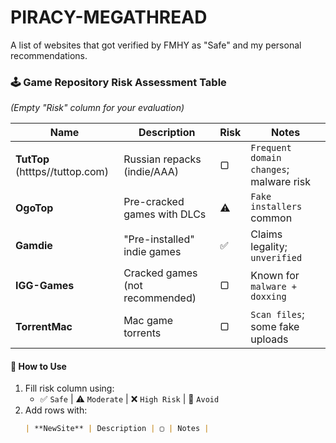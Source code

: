# PIRACY-MEGATHREAD
A list of websites that got verified by FMHY as "Safe" and my personal recommendations.

### 🕹️ Game Repository Risk Assessment Table  
*(Empty "Risk" column for your evaluation)*  

| Name               | Description                          | Risk  | Notes                                   |
|--------------------|--------------------------------------|-------|-----------------------------------------|
| **TutTop** (htttps//tuttop.com)        | Russian repacks (indie/AAA)          | ▢     | `Frequent domain changes`; malware risk |
| **OgoTop**         | Pre-cracked games with DLCs          | ⚠️     | `Fake installers` common                |
| **Gamdie**         | "Pre-installed" indie games          | ✅     | Claims legality; `unverified`           |
| **IGG-Games**      | Cracked games (not recommended)      | ▢     | Known for `malware + doxxing`           |
| **TorrentMac**     | Mac game torrents                    | ▢     | `Scan files`; some fake uploads         |

#### 📝 **How to Use**  
1. Fill risk column using:  
   - ✅ `Safe` | ⚠️ `Moderate` | ❌ `High Risk` | 🚫 `Avoid`  
2. Add rows with:  
   ```markdown
   | **NewSite** | Description | ▢ | Notes |
